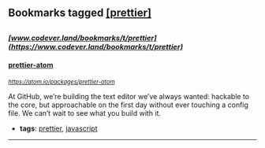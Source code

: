 ## Bookmarks tagged [[prettier]](https://www.codever.land/search?q=[prettier])

_<sup><sup>[www.codever.land/bookmarks/t/prettier](https://www.codever.land/bookmarks/t/prettier)</sup></sup>_
---
#### [prettier-atom](https://atom.io/packages/prettier-atom)
_<sup>https://atom.io/packages/prettier-atom</sup>_

At GitHub, we’re building the text editor we’ve always wanted: hackable to the core, but approachable on the first day without ever touching a config file. We can’t wait to see what you build with it.
* **tags**: [prettier](../tagged/prettier.md), [javascript](../tagged/javascript.md)
---
